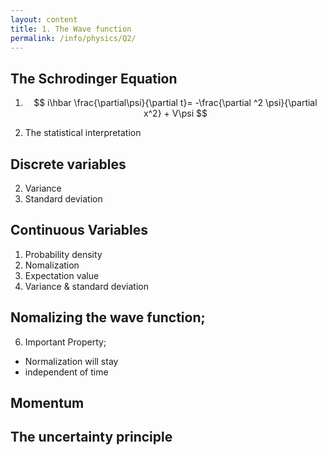 ```yaml
---
layout: content
title: 1. The Wave function
permalink: /info/physics/Q2/
---
```

## The Schrodinger Equation

1) $$ i\hbar \frac{\partial\psi}{\partial t}= -\frac{\partial ^2 \psi}{\partial x^2} + V\psi $$

2) The statistical interpretation

## Discrete variables
2) Variance
3) Standard deviation

## Continuous Variables
1) Probability density
2) Nomalization
3) Expectation value
4) Variance & standard deviation

## Nomalizing the wave function;

6) Important Property;
- Normalization will stay
- independent of time

## Momentum

## The uncertainty principle
